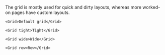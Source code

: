 The grid is mostly used for quick and dirty layouts, whereas more worked-on pages have custom layouts.


```react
<Grid>Default grid</Grid>
```

```react
<Grid tight>Tight</Grid>
```

```react
<Grid wide>Wide</Grid>
```

```react
<Grid row>Row</Grid>
```
